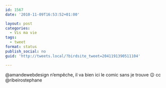 ```yaml
---
id: 1567
date: '2010-11-09T16:53:52+01:00'

layout: post
categories:
  - Vis ma vie
tags:
  - tweet
format: status
publish_social: no
guid: 'http://tweets.local/?birdsite_tweet=2041191390511104'

---
```


@amandewebdesign n’empêche, il va bien ici le comic sans je trouve 😉 cc @ribeirostephane